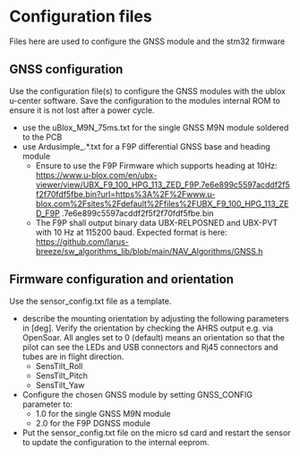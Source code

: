 # Configuration files
Files here are used to configure the GNSS module and the stm32 firmware
      
## GNSS configuration
Use the configuration file(s) to configure the GNSS modules with the ublox u-center software. Save the configuration to the modules internal ROM to ensure it is not lost after a power cycle.
- use the uBlox_M9N_75ms.txt for the single GNSS M9N module soldered to the PCB
- use Ardusimple_.*.txt for a F9P differential GNSS base and heading module
    - Ensure to use the F9P Firmware which supports heading at 10Hz: https://www.u-blox.com/en/ubx-viewer/view/UBX_F9_100_HPG_113_ZED_F9P.7e6e899c5597acddf2f5f2f70fdf5fbe.bin?url=https%3A%2F%2Fwww.u-blox.com%2Fsites%2Fdefault%2Ffiles%2FUBX_F9_100_HPG_113_ZED_F9P
.7e6e899c5597acddf2f5f2f70fdf5fbe.bin
    - The F9P shall output binary data UBX-RELPOSNED and UBX-PVT with 10 Hz at 115200 baud. Expected format is here: https://github.com/larus-breeze/sw_algorithms_lib/blob/main/NAV_Algorithms/GNSS.h

## Firmware configuration and orientation
Use the sensor_config.txt file as a template.
- describe the mounting orientation by adjusting the following parameters in [deg]. Verify the orientation by checking the AHRS output e.g. via OpenSoar. All angles set to 0 (default) means an orientation so that the pilot can see the LEDs and USB connectors and Rj45 connectors and tubes are in flight direction.
    - SensTilt_Roll
    - SensTilt_Pitch
    - SensTilt_Yaw
- Configure the chosen GNSS module by setting GNSS_CONFIG parameter to:
    - 1.0 for the single GNSS M9N module 
    - 2.0 for the F9P DGNSS module
- Put the sensor_config.txt file on the micro sd card and restart the sensor to update the configuration to the internal eeprom.

